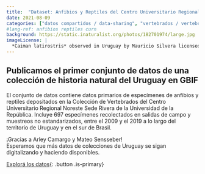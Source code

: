 ```yaml
---
title:  "Dataset: Anfibios y Reptiles del Centro Universitario Regional Noreste"
date: 2021-08-09
categories: ["datos compartidos / data-sharing", "vertebrados / vertebrates"]
#lang-ref: anfibios reptiles curn
background: https://static.inaturalist.org/photos/182701974/large.jpg
imageLicense: |
  *Caiman latirostris* observed in Uruguay by Mauricio Silvera licensed under [CC BY-NC](http://creativecommons.org/licenses/by-nc/4.0/) via [iNaturalist](https://www.gbif.org/occurrence/3759156860)
---
```


## Publicamos el primer conjunto de datos de una colección de historia natural del Uruguay en GBIF

El conjunto de datos contiene datos primarios de especímenes de anfibios y reptiles depositados en la Colección de Vertebrados del Centro Universitario Regional Noreste Sede Rivera de la Universidad de la República. Incluye 697 especímenes recolectados en salidas de campo y muestreos no estandarizados, entre el 2009 y el 2019 a lo largo del territorio de Uruguay y en el sur de Brasil.  

¡Gracias a Arley Camargo y Mateo Sensseber!   
Esperamos que más datos de colecciones de Uruguay se sigan digitalizando y haciendo disponibles.  

[Explorá los datos](/datos/buscar/?datasetKey=8f84e304-9f33-4e4d-becc-f178154fd2ff&view=MAP){: .button .is-primary}
